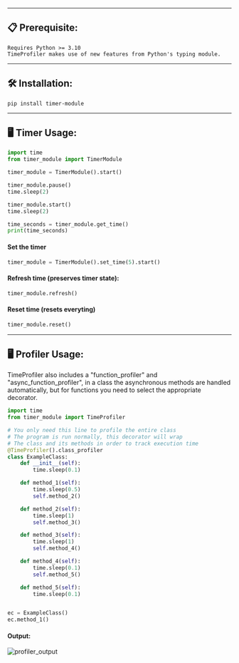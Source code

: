 ___
## 📋 Prerequisite:
```
Requires Python >= 3.10
TimeProfiler makes use of new features from Python's typing module.
```

___
## 🛠️ Installation:
```
pip install timer-module
```

___
## 🖥️ Timer Usage:
```python
import time
from timer_module import TimerModule

timer_module = TimerModule().start()

timer_module.pause()
time.sleep(2)

timer_module.start()
time.sleep(2)

time_seconds = timer_module.get_time()
print(time_seconds)
```

#### Set the timer
```python
timer_module = TimerModule().set_time(5).start()
```

#### Refresh time (preserves timer state):
```python
timer_module.refresh()
```

#### Reset time (resets everyting)
```python
timer_module.reset()
```

___
## 🖥️ Profiler Usage:
TimeProfiler also includes a "function_profiler" and "async_function_profiler", in a class the asynchronous methods are handled automatically, but for functions you need to select the appropriate decorator.

```python
import time
from timer_module import TimeProfiler

# You only need this line to profile the entire class 
# The program is run normally, this decorator will wrap 
# The class and its methods in order to track execution time
@TimeProfiler().class_profiler
class ExampleClass:
    def __init__(self):
        time.sleep(0.1)

    def method_1(self):
        time.sleep(0.5)
        self.method_2()

    def method_2(self):
        time.sleep(1)
        self.method_3()

    def method_3(self):
        time.sleep(1)
        self.method_4()

    def method_4(self):
        time.sleep(0.1)
        self.method_5()

    def method_5(self):
        time.sleep(0.1)


ec = ExampleClass()
ec.method_1()
```

#### Output:
![profiler_output](https://github.com/syn-chromatic/timer-module/assets/68112904/155f7515-fc5a-480b-b7eb-d1e710acae3f)

